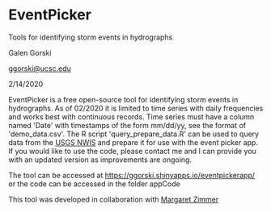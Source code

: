 # EventPicker
 Tools for identifying storm events in hydrographs
 
Galen Gorski

ggorski@ucsc.edu

2/14/2020
 
EventPicker is a free open-source tool for identifying storm events in hydrographs. As of 02/2020 it is limited to time series with daily frequencies and works best with continuous records. Time series must have a column named 'Date' with timestamps of the form mm/dd/yy, see the format of 'demo_data.csv'. The R script 'query_prepare_data.R' can be used to query data from the [USGS NWIS](https://waterdata.usgs.gov/nwis) and prepare it for use with the event picker app. If you would like to use the code, please contact me and I can provide you with an updated version as improvements are ongoing.

The tool can be accessed at https://ggorski.shinyapps.io/eventpickerapp/ or the code can be accessed in the folder appCode

This tool was developed in collaboration with [Margaret Zimmer](http://mzimmer.weebly.com/)
